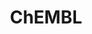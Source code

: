 ---
bigquery: https://console.cloud.google.com/bigquery?p=patents-public-data&d=ebi_chembl&page=dataset
citation: '"The ChEMBL database in 2017." Anna Gaulton, Anne Hersey, Michał Nowotka,
  A Patrícia Bento, Jon Chambers, David Mendez, Prudence Mutowo, Francis Atkinson,
  Louisa J Bellis, Elena Cibrián-Uhalte, Mark Davies, Nathan Dedman, Anneli Karlsson,
  María Paula Magariños, John P Overington, George Papadatos, Ines Smit, Andrew R
  Leach Nucleic acids Research (2017) 45 (Database Issue), D945-D954'
contributors: European Bioinformatics Institute
cost: None
description: ChEMBL Data is a manually curated database of small molecules used in
  drug discovery, including information about existing patented drugs.
documentation: 'schema: https://www.ebi.ac.uk/chembl/db_schema


  '
last_edit: 04/11/2022, 09:02:01
location: https://console.cloud.google.com/marketplace/product/google_patents_public_datasets/chembl
maintained_by: EMBL-EBI, an outstation of European Molecular Biology Laboratory
related_publications: '

  ChEMBL: towards direct deposition of bioassay data.


  Mendez D, Gaulton A, Bento AP, Chambers J, De Veij M, Félix E, Magariños MP, Mosquera
  JF, Mutowo P, Nowotka M, Gordillo-Marañón M, Hunter F, Junco L, Mugumbate G, Rodriguez-Lopez
  M, Atkinson F, Bosc N, Radoux CJ, Segura-Cabrera A, Hersey A, Leach AR.


  — Nucleic Acids Res. 2019; 47(D1):D930-D940. doi: 10.1093/nar/gky1075

  '
schema_fields:
- curated_by
- protein_class_id
- standard_value
- last_page
- l3
- species_group_flag
- level3_description
- domain_id
- parameter_type
- src_compound_id
- doc_type
- version
- country
- class_type
- job_id
- variant_id
- doi
- standard_upper_value
- hbd
- assay_test_type
- acd_logd
- level2_description
- indication_class
- mol_irac_id
- relationship_type
- status
- innovator_company
- ddd_units
- ad_type
- alert_name
- parent_id
- heavy_atoms
- cx_logp
- drug_product_flag
- patent_no
- sitecomp_id
- usan_stem_id
- standard_inchi_key
- source_domain_id
- assay_tissue
- uo_units
- short_name
- related_tid
- selectivity_comment
- qed_weighted
- prodrug
- issue
- warning_class
- prediction_method
- mc_tax_id
- standard_type
- approval_date
- bto_id
- biocomp_id
- result_flag
- warning_type
- synonyms
- priority
- mc_target_type
- ddd_comment
- assay_subcellular_fraction
- alert_id
- published_units
- compsyn_id
- acd_logp
- db_source
- path
- nda_type
- therapeutic_flag
- year
- published_type
- ddd_admr
- efo_term
- cx_most_bpka
- atc_code
- usan_stem
- ddd_value
- usan_year
- chembl_id
- bei
- polymer_flag
- isoform
- enzyme_name
- cell_source_tissue
- ass_cls_map_id
- orig_description
- max_phase_for_ind
- cell_source_tax_id
- comp_class_id
- warning_country
- metabolite_record_id
- mechanism_of_action
- abstract
- mechanism_comment
- co_stem_id
- targcomp_id
- standard_relation
- pref_name
- tax_id
- drug_substance_flag
- src_description
- entity_type
- ddd_id
- standard_text_value
- authors
- pathway_id
- cell_id
- assay_id
- assay_desc
- met_id
- bao_format
- full_mwt
- topical
- tissue_id
- set_name
- published_relation
- start_position
- standard_flag
- chebi_par_id
- parent_go_id
- mutation
- action_type
- cpd_str_alert_id
- level1_description
- potential_duplicate
- level5
- component_id
- company
- acd_most_bpka
- helm_notation
- alogp
- assay_source
- drug_record_id
- dosed_ingredient
- mc_target_name
- aidx
- num_ro5_violations
- domain_name
- hrac_code
- db_version
- cell_source_organism
- hrac_class_id
- subgroup
- res_stem_id
- l7
- component_synonym
- source
- ref_id
- applicant_full_name
- l8
- comments
- text_value
- who_name
- withdrawn_year
- rgid
- molsyn_id
- toid
- lle
- caloha_id
- mol_atc_id
- active_ingredient
- stem
- stem_class
- parenteral
- uberon_id
- cx_most_apka
- site_residues
- targrel_id
- src_short_name
- volume
- inorganic_flag
- standard_inchi
- mec_id
- std_act_id
- go_id
- availability_type
- updated_by
- tbl
- mesh_id
- data_validity_comment
- cellosaurus_id
- oral
- level4
- usan_stem_definition
- dosage_form
- prod_pat_id
- homologue
- description
- warnref_id
- irac_code
- idx
- l5
- syn_type
- metref_id
- definition
- cell_ontology_id
- previous_company
- accession
- target_type
- compd_id
- psa
- log_id
- mw_monoisotopic
- hba
- label
- met_comment
- max_phase
- withdrawn_class
- pubmed_id
- entity_id
- class_level
- site_id
- canonical_smiles
- domain_type
- activity_id
- normal_range_min
- product_id
- relationship
- hbd_lipinski
- cl_lincs_id
- warning_year
- stat
- ap_id
- first_page
- upper_value
- assay_type
- sei
- downgraded
- major_class
- molfile
- route
- mw_freebase
- updated_on
- aromatic_rings
- research_stem
- comp_go_id
- cx_logd
- structure_type
- assay_param_id
- tid_fixed
- mol_hrac_id
- organism
- sequence
- bao_endpoint
- parameter_value
- indref_id
- ref_url
- bao_id
- smarts
- name
- direct_interaction
- cell_description
- mc_organism
- activity_count
- target_mapping
- protein_class_desc
- black_box_warning
- mecref_id
- molecular_mechanism
- usan_substem
- site_name
- target_desc
- creation_date
- molecular_species
- withdrawn_reason
- predbind_id
- enzyme_tid
- annotation
- l2
- clo_id
- patent_expire_date
- mc_target_accession
- molregno
- withdrawn_country
- num_alerts
- doc_id
- domain_description
- mol_frac_id
- relationship_desc
- smid
- warning_description
- actsm_id
- chirality
- level2
- src_id
- pathway_key
- l1
- component_type
- l6
- num_lipinski_ro5_violations
- protein_class_synonym
- alert_set_id
- l4
- efo_id
- relation
- ro3_pass
- curation_comment
- tid
- type
- submission_date
- level4_description
- src_assay_id
- value
- patent_use_code
- normal_range_max
- publication_number
- formulation_id
- journal
- assay_strain
- qudt_units
- assay_category
- trade_name
- cidx
- published_value
- ref_type
- assay_tax_id
- assay_cell_type
- units
- active_molregno
- natural_product
- as_id
- ingredient
- parent_type
- ridx
- compound_name
- level3
- frac_code
- rtb
- cell_name
- molecule_type
- who_extra
- substrate_record_id
- activity_comment
- confidence_score
- record_id
- frac_class_id
- mesh_heading
- standard_units
- first_in_class
- confidence
- full_molformula
- strength
- delist_flag
- binding_site_comment
- warning_id
- compound_key
- end_position
- patent_id
- level1
- assay_class_id
- title
- aspect
- acd_most_apka
- sequence_md5sum
- pchembl_value
- parent_molregno
- irac_class_id
- hba_lipinski
- le
- protclasssyn_id
- last_active
- assay_organism
- oc_id
- disease_efficacy
- met_conversion
- first_approval
- withdrawn_flag
- drugind_id
shortname: chembl
tags:
- biotechnology
- health
- chemical
- bioinformatics
- medical
terms_of_use: CC BY-SA 3.0
title: ChEMBL
uuid: e232a192-965c-4ec9-904c-155b6dfe56c5
---